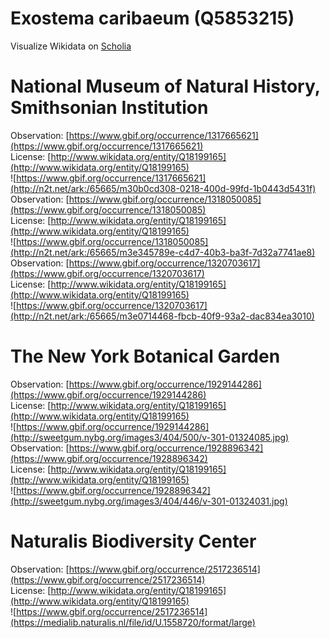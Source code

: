 
Exostema caribaeum (Q5853215)
=============================
  
Visualize Wikidata on [Scholia](https://scholia.toolforge.org/taxon/Q5853215)
# National Museum of Natural History, Smithsonian Institution
  
Observation: [https://www.gbif.org/occurrence/1317665621](https://www.gbif.org/occurrence/1317665621)  
License: [http://www.wikidata.org/entity/Q18199165](http://www.wikidata.org/entity/Q18199165)  
![https://www.gbif.org/occurrence/1317665621](http://n2t.net/ark:/65665/m30b0cd308-0218-400d-99fd-1b0443d5431f)  
Observation: [https://www.gbif.org/occurrence/1318050085](https://www.gbif.org/occurrence/1318050085)  
License: [http://www.wikidata.org/entity/Q18199165](http://www.wikidata.org/entity/Q18199165)  
![https://www.gbif.org/occurrence/1318050085](http://n2t.net/ark:/65665/m3e345789e-c4d7-40b3-ba3f-7d32a7741ae8)  
Observation: [https://www.gbif.org/occurrence/1320703617](https://www.gbif.org/occurrence/1320703617)  
License: [http://www.wikidata.org/entity/Q18199165](http://www.wikidata.org/entity/Q18199165)  
![https://www.gbif.org/occurrence/1320703617](http://n2t.net/ark:/65665/m3e0714468-fbcb-40f9-93a2-dac834ea3010)
# The New York Botanical Garden
  
Observation: [https://www.gbif.org/occurrence/1929144286](https://www.gbif.org/occurrence/1929144286)  
License: [http://www.wikidata.org/entity/Q18199165](http://www.wikidata.org/entity/Q18199165)  
![https://www.gbif.org/occurrence/1929144286](http://sweetgum.nybg.org/images3/404/500/v-301-01324085.jpg)  
Observation: [https://www.gbif.org/occurrence/1928896342](https://www.gbif.org/occurrence/1928896342)  
License: [http://www.wikidata.org/entity/Q18199165](http://www.wikidata.org/entity/Q18199165)  
![https://www.gbif.org/occurrence/1928896342](http://sweetgum.nybg.org/images3/404/446/v-301-01324031.jpg)
# Naturalis Biodiversity Center
  
Observation: [https://www.gbif.org/occurrence/2517236514](https://www.gbif.org/occurrence/2517236514)  
License: [http://www.wikidata.org/entity/Q18199165](http://www.wikidata.org/entity/Q18199165)  
![https://www.gbif.org/occurrence/2517236514](https://medialib.naturalis.nl/file/id/U.1558720/format/large)